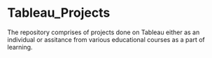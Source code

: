 # Tableau_Projects
The repository comprises of projects done on Tableau either as an individual or assitance from various educational courses as a part of learning.
